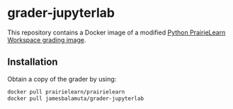 # grader-jupyterlab

This repository contains a Docker image of a modified [Python PrairieLearn Workspace grading image](https://github.com/PrairieLearn/PrairieLearn/tree/d4b18e0ca301eb98bd90764e5f90892cea3841a1/workspaces/jupyterlab).

## Installation

Obtain a copy of the grader by using: 

```sh
docker pull prairielearn/prairielearn
docker pull jamesbalamuta/grader-jupyterlab
```
